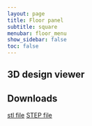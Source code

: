 ```yaml
---
layout: page
title: Floor panel
subtitle: square
menubar: floor_menu
show_sidebar: false
toc: false
---
```


## 3D design viewer
<html>
<script src="https://embed.github.com/view/3d/misaacson01/M3/blob/gh-pages/parts/files/FloorPanelSquare8mm.stl"></script>
</html>


## Downloads
<html>
<a href="/M3/parts/files/FloorPanelSquare8mm.stl">stl file</a>
<a href="/M3/parts/files/Floor panel (square, 8 mm).step">STEP file</a>
</html>

